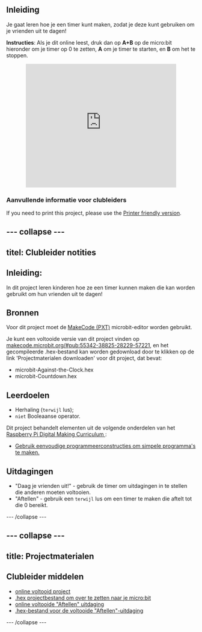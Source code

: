 ## Inleiding

Je gaat leren hoe je een timer kunt maken, zodat je deze kunt gebruiken om je vrienden uit te dagen!

**Instructies**: Als je dit online leest, druk dan op **A+B** op de micro:bit hieronder om je timer op 0 te zetten, **A** om je timer te starten, en **B** om het te stoppen.

<div class="trinket" style="width:400px;margin: 0 auto;">
<div style="position:relative;height:0;padding-bottom:81.97%;overflow:hidden;"><iframe style="position:absolute;top:0;left:0;width:100%;height:100%;" src="https://makecode.microbit.org/---run?id=_iRqcVkfXiffq" allowfullscreen="allowfullscreen" sandbox="allow-popups allow-scripts allow-same-origin" frameborder="0"></iframe></div>
</div>

### Aanvullende informatie voor clubleiders

If you need to print this project, please use the [Printer friendly version](https://projects.raspberrypi.org/en/projects/against-the-clock/print).

## \--- collapse \---

## titel: Clubleider notities

## Inleiding:

In dit project leren kinderen hoe ze een timer kunnen maken die kan worden gebruikt om hun vrienden uit te dagen!

## Bronnen

Voor dit project moet de [MakeCode (PXT)](http://jumpto.cc/pxt-new) microbit-editor worden gebruikt.

Je kunt een voltooide versie van dit project vinden op [makecode.microbit.org/#pub:55342-38825-28229-57221](https://makecode.microbit.org/#pub:55342-38825-28229-57221), en het gecompileerde .hex-bestand kan worden gedownload door te klikken op de link 'Projectmaterialen downloaden' voor dit project, dat bevat:

* microbit-Against-the-Clock.hex
* microbit-Countdown.hex

## Leerdoelen

* Herhaling (`terwijl` lus);
* `niet` Booleaanse operator.

Dit project behandelt elementen uit de volgende onderdelen van het [ Raspberry Pi Digital Making Curriculum ](http://rpf.io/curriculum):

* [Gebruik eenvoudige programmeerconstructies om simpele programma's te maken.](https://www.raspberrypi.org/curriculum/programming/creator)

## Uitdagingen

* "Daag je vrienden uit!" - gebruik de timer om uitdagingen in te stellen die anderen moeten voltooien.
* "Aftellen" - gebruik een `terwijl` lus om een timer te maken die aftelt tot die 0 bereikt.

\--- /collapse \---

## \--- collapse \---

## title: Projectmaterialen

## Clubleider middelen

* [online voltooid project](https://makecode.microbit.org/#pub:55342-38825-28229-57221)
* [.hex projectbestand om over te zetten naar je micro:bit](resources/microbit-Against-the-Clock.hex)
* [online voltooide "Aftellen" uitdaging](https://makecode.microbit.org/#pub:69636-14914-13941-21768)
* [.hex-bestand voor de voltooide "Aftellen"-uitdaging](resources/microbit-Countdown.hex)

\--- /collapse \---